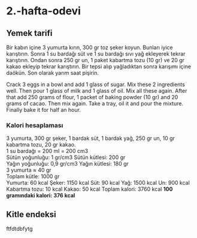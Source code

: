 # 2.-hafta-odevi
## Yemek tarifi
Bir kabın içine 3 yumurta kırın, 300 gr toz şeker koyun. Bunları iyice karıştırın. Sonra 1 su bardağı süt ve 1 su bardağı sıvı yağ ekleyerek tekrar karıştırın. Ondan sonra 250 gr un, 1 paket kabartma tozu (10 gr) ve 20 gr kakao ekleyip tekrar karıştırın. Bir tepsi alıp yağladıktan sonra karışımı içine daökün. Son olarak yarım saat pişirin.

Crack 3 eggs in a bowl and add 1 glass of sugar. Mix these 2 ingredients well. Then pour 1 glass of milk and 1 glass of oil. Mix all these again. After that add 250 grams of flour, 1 packet of baking powder (10 gr) and 20 grams of cacao. Then mix again. Take a tray, oil it and pour the mixture. Finally bake it for half an hour.

### Kalori hesaplaması
3 yumurta, 300 gr şeker, 1 bardak süt, 1 bardak yağ, 250 gr un, 10 gr kabartma tozu, 20 gr kakao.                                          
1 su bardağı = 200 ml = 200 cm3                                                                                                            
Sütün yoğunluğu: 1 gr/cm3       Sütün kütlesi: 200 gr                                                                                      
Yağın yoğunluğu: 0,9 gr/cm3     Yağın kütlesi: 180 gr                                                                                    
3 yumurta ≈ 40 gr                                                                                                                        
Toplam kütle: 1000 gr                                                                                                                    
Yumurta: 60 kcal      Şeker: 1150 kcal     Süt: 90 kcal      Yağ: 1500 kcal    Un: 900 kcal     Kabartma tozu: 10 kcal       Kakao: 50 kcal
Toplam kalori: 3760 kcal
**100 gramındaki kalori: 376 kcal**

## Kitle endeksi
ftfdtdbfytg
